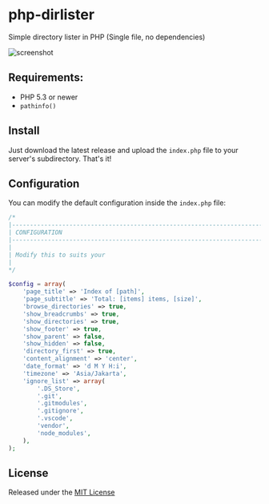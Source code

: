 # php-dirlister

Simple directory lister in PHP (Single file, no dependencies)

![screenshot](https://user-images.githubusercontent.com/10582583/273416139-fa4133da-508b-48ac-9bc5-e60956371e80.png)


## Requirements:

  - PHP 5.3 or newer
  - `pathinfo()`


## Install

Just download the latest release and upload the `index.php` file to your server's subdirectory. That's it!


## Configuration

You can modify the default configuration inside the `index.php` file:

```php
/*
|--------------------------------------------------------------------------
| CONFIGURATION
|--------------------------------------------------------------------------
|
| Modify this to suits your
|
*/

$config = array(
    'page_title' => 'Index of [path]',
    'page_subtitle' => 'Total: [items] items, [size]',
    'browse_directories' => true,
    'show_breadcrumbs' => true,
    'show_directories' => true,
    'show_footer' => true,
    'show_parent' => false,
    'show_hidden' => false,
    'directory_first' => true,
    'content_alignment' => 'center',
    'date_format' => 'd M Y H:i',
    'timezone' => 'Asia/Jakarta',
    'ignore_list' => array(
        '.DS_Store',
        '.git',
        '.gitmodules',
        '.gitignore',
        '.vscode',
        'vendor',
        'node_modules',
    ),
);

```


## License

Released under the [MIT License](https://github.com/esyede/php-dirlister/LICENSE)
